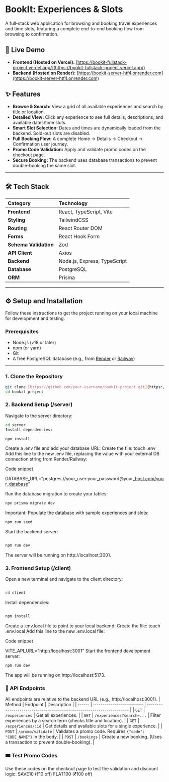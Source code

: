 # BookIt: Experiences & Slots

A full-stack web application for browsing and booking travel experiences and time slots, featuring a complete end-to-end booking flow from browsing to confirmation.

## 🚀 Live Demo

* **Frontend (Hosted on Vercel):** [https://bookit-fullstack-project.vercel.app/](https://bookit-fullstack-project.vercel.app/)
* **Backend (Hosted on Render):** [https://bookit-server-htf4.onrender.com](https://bookit-server-htf4.onrender.com)


## ✨ Features

* **Browse & Search:** View a grid of all available experiences and search by title or location.
* **Detailed View:** Click any experience to see full details, descriptions, and available dates/time slots.
* **Smart Slot Selection:** Dates and times are dynamically loaded from the backend. Sold-out slots are disabled.
* **Full Booking Flow:** A complete Home -> Details -> Checkout -> Confirmation user journey.
* **Promo Code Validation:** Apply and validate promo codes on the checkout page.
* **Secure Booking:** The backend uses database transactions to prevent double-booking the same slot.

---

## 🛠️ Tech Stack

| Category | Technology |
| :--- | :--- |
| **Frontend** | React, TypeScript, Vite |
| **Styling** | TailwindCSS |
| **Routing** | React Router DOM |
| **Forms** | React Hook Form |
| **Schema Validation** | Zod |
| **API Client** | Axios |
| **Backend** | Node.js, Express, TypeScript |
| **Database** | PostgreSQL |
| **ORM** | Prisma |

---

## ⚙️ Setup and Installation

Follow these instructions to get the project running on your local machine for development and testing.

### Prerequisites

* Node.js (v18 or later)
* npm (or yarn)
* Git
* A free PostgreSQL database (e.g., from [Render](https://render.com/) or [Railway](https://railway.app/))

---

### 1. Clone the Repository

```bash
git clone [https://github.com/your-username/bookit-project.git](https://github.com/your-username/bookit-project.git)
cd bookit-project
```

### 2. Backend Setup (/server)
Navigate to the server directory:

```bash
cd server
Install dependencies:
```

```Bash
npm install
```
Create a .env file and add your database URL:
Create the file: touch .env
Add this line to the new .env file, replacing the value with your external DB connection string from Render/Railway:

Code snippet

DATABASE_URL="postgres://your_user:your_password@your_[host.com/your_database](https://host.com/your_database)"

Run the database migration to create your tables:
```Bash
npx prisma migrate dev
```
Important: Populate the database with sample experiences and slots:

```Bash
npm run seed
```
Start the backend server:

```Bash

npm run dev
```
The server will be running on http://localhost:3001.

### 3. Frontend Setup (/client)
Open a new terminal and navigate to the client directory:

```Bash

cd client
```
Install dependencies:

```Bash

npm install
```
Create a .env.local file to point to your local backend:
Create the file: touch .env.local
Add this line to the new .env.local file:

Code snippet

VITE_API_URL="http://localhost:3001"
Start the frontend development server:

```Bash
npm run dev
```
The app will be running on http://localhost:5173.

### 🔌 API Endpoints
All endpoints are relative to the backend URL (e.g., http://localhost:3001).
| Method | Endpoint                  | Description                                                           |
| :----- | :------------------------ | :-------------------------------------------------------------------- |
| `GET`  | `/experiences`            | Get all experiences.                                                  |
| `GET`  | `/experiences?search=...` | Filter experiences by a search term (checks title and location).      |
| `GET`  | `/experiences/:id`        | Get details and available slots for a single experience.              |
| `POST` | `/promo/validate`         | Validates a promo code. Requires `{"code": "CODE_NAME"}` in the body. |
| `POST` | `/bookings`               | Create a new booking. (Uses a transaction to prevent double-booking). |


### 🎟️ Test Promo Codes
Use these codes on the checkout page to test the validation and discount logic:
SAVE10 (₹10 off)
FLAT100 (₹100 off)
